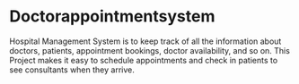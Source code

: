 # Doctorappointmentsystem
Hospital Management System is to keep track of all the information about doctors, patients, appointment bookings, doctor availability, and so on. This Project makes it easy to schedule appointments and check in patients to see consultants when they arrive.
